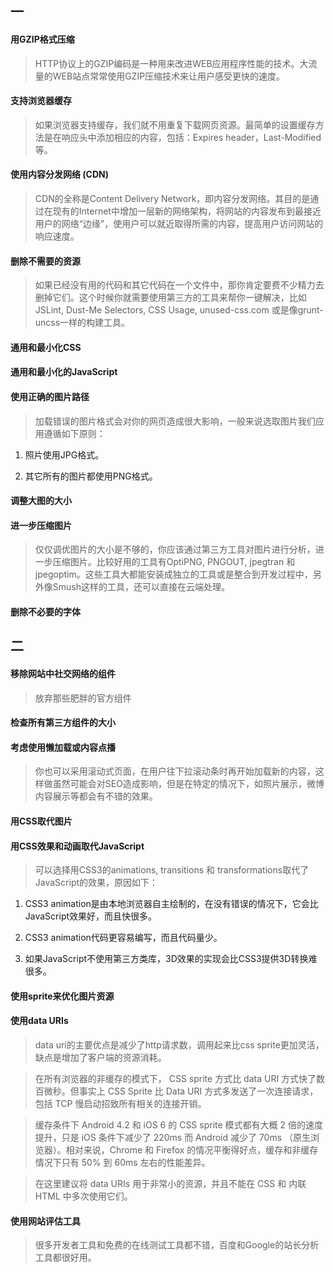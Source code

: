 ## 一

#### 用GZIP格式压缩
>HTTP协议上的GZIP编码是一种用来改进WEB应用程序性能的技术。大流量的WEB站点常常使用GZIP压缩技术来让用户感受更快的速度。

#### 支持浏览器缓存
>如果浏览器支持缓存，我们就不用重复下载网页资源。最简单的设置缓存方法是在响应头中添加相应的内容，包括：Expires header，Last-Modified等。

#### 使用内容分发网络 (CDN)
>CDN的全称是Content Delivery Network，即内容分发网络。其目的是通过在现有的Internet中增加一层新的网络架构，将网站的内容发布到最接近用户的网络“边缘”，使用户可以就近取得所需的内容，提高用户访问网站的响应速度。

#### 删除不需要的资源
>如果已经没有用的代码和其它代码在一个文件中，那你肯定要费不少精力去删掉它们。这个时候你就需要使用第三方的工具来帮你一键解决，比如JSLint, Dust-Me Selectors, CSS Usage, unused-css.com 或是像grunt-uncss一样的构建工具。

#### 通用和最小化CSS


#### 通用和最小化的JavaScript

#### 使用正确的图片路径

>加载错误的图片格式会对你的网页造成很大影响，一般来说选取图片我们应用遵循如下原则：

1. 照片使用JPG格式。

2. 其它所有的图片都使用PNG格式。

#### 调整大图的大小

#### 进一步压缩图片
>仅仅调优图片的大小是不够的，你应该通过第三方工具对图片进行分析，进一步压缩图片。比较好用的工具有OptiPNG, PNGOUT, jpegtran 和jpegoptim。这些工具大都能安装成独立的工具或是整合到开发过程中，另外像Smush这样的工具，还可以直接在云端处理。

#### 删除不必要的字体

## 二

#### 移除网站中社交网络的组件
>放弃那些肥胖的官方组件

#### 检查所有第三方组件的大小

#### 考虑使用懒加载或内容点播
>你也可以采用滚动式页面，在用户往下拉滚动条时再开始加载新的内容，这样做虽然可能会对SEO造成影响，但是在特定的情况下，如照片展示，微博内容展示等都会有不错的效果。

#### 用CSS取代图片

#### 用CSS效果和动画取代JavaScript
>可以选择用CSS3的animations, transitions 和 transformations取代了JavaScript的效果，原因如下：

1. CSS3 animation是由本地浏览器自主绘制的，在没有错误的情况下，它会比JavaScript效果好，而且快很多。

2. CSS3 animation代码更容易编写，而且代码量少。

3. 如果JavaScript不使用第三方类库，3D效果的实现会比CSS3提供3D转换难很多。

#### 使用sprite来优化图片资源

#### 使用data URIs
>data uri的主要优点是减少了http请求数，调用起来比css sprite更加灵活，缺点是增加了客户端的资源消耗。

>在所有浏览器的非缓存的模式下， CSS sprite 方式比 data URI 方式快了数百微秒。但事实上 CSS Sprite 比 Data URI 方式多发送了一次连接请求，包括 TCP 慢启动招致所有相关的连接开销。

>缓存条件下 Android 4.2 和 iOS 6 的 CSS sprite 模式都有大概 2 倍的速度提升，只是 iOS 条件下减少了 220ms 而 Android 减少了 70ms （原生浏览器）。相对来说，Chrome 和 Firefox 的情况平衡得好点，缓存和非缓存情况下只有 50% 到 60ms 左右的性能差异。

>在这里建议将 data URIs 用于非常小的资源，并且不能在 CSS 和 内联 HTML 中多次使用它们。

#### 使用网站评估工具
>很多开发者工具和免费的在线测试工具都不错，百度和Google的站长分析工具都很好用。
